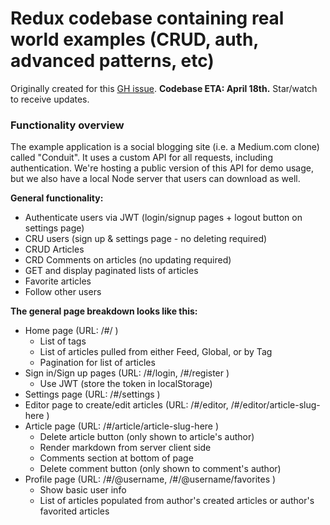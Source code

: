 # Redux codebase containing real world examples (CRUD, auth, advanced patterns, etc)
Originally created for this [GH issue](https://github.com/reactjs/redux/issues/1353). **Codebase ETA: April 18th.** Star/watch to receive updates.


### Functionality overview

The example application is a social blogging site (i.e. a Medium.com clone) called "Conduit". It uses a custom API for all requests, including authentication. We're hosting a public version of this API for demo usage, but we also have a local Node server that users can download as well.

**General functionality:**

- Authenticate users via JWT (login/signup pages + logout button on settings page)
- CRU users (sign up & settings page - no deleting required)
- CRUD Articles
- CRD Comments on articles (no updating required)
- GET and display paginated lists of articles
- Favorite articles
- Follow other users

**The general page breakdown looks like this:**

- Home page (URL: /#/ )
    - List of tags
    - List of articles pulled from either Feed, Global, or by Tag
    - Pagination for list of articles
- Sign in/Sign up pages (URL: /#/login, /#/register )
    - Use JWT (store the token in localStorage)
- Settings page (URL: /#/settings )
- Editor page to create/edit articles (URL: /#/editor, /#/editor/article-slug-here )
- Article page (URL: /#/article/article-slug-here )
    - Delete article button (only shown to article's author)
    - Render markdown from server client side
    - Comments section at bottom of page
    - Delete comment button (only shown to comment's author)
- Profile page (URL: /#/@username, /#/@username/favorites )
    - Show basic user info
    - List of articles populated from author's created articles or author's favorited articles
